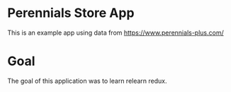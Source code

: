 # Perennials Store App

This is an example app using data from https://www.perennials-plus.com/

# Goal

The goal of this application was to learn relearn redux.
